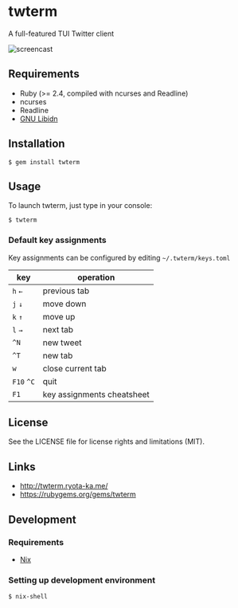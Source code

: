 # twterm

A full-featured TUI Twitter client

![screencast](http://twterm.ryota-ka.me/screencast.gif)

## Requirements

- Ruby (>= 2.4, compiled with ncurses and Readline)
- ncurses
- Readline
- [GNU Libidn](https://www.gnu.org/software/libidn/)

## Installation

```
$ gem install twterm
```

## Usage

To launch twterm, just type in your console:

```
$ twterm
```

### Default key assignments

Key assignments can be configured by editing `~/.twterm/keys.toml`

key | operation
--- | ---
`h` `←` | previous tab
`j` `↓` | move down
`k` `↑` | move up
`l` `→` | next tab
`^N` | new tweet
`^T` | new tab
`w` | close current tab
`F10` `^C` | quit
`F1` | key assignments cheatsheet

## License

See the LICENSE file for license rights and limitations (MIT).

## Links

- http://twterm.ryota-ka.me/
- https://rubygems.org/gems/twterm

## Development

### Requirements

- [Nix](https://nixos.org/)

### Setting up development environment

```
$ nix-shell
```
